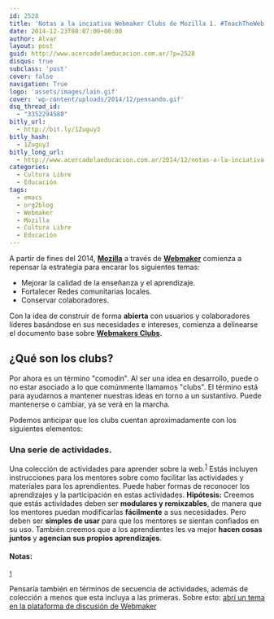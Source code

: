 ```yaml
---
id: 2528
title: 'Notas a la inciativa Webmaker Clubs de Mozilla 1. #TeachTheWeb #Webmaker'
date: 2014-12-23T08:07:00+00:00
author: Alvar
layout: post
guid: http://www.acercadelaeducacion.com.ar/?p=2528
disqus: true
subclass: 'post'
cover: false
navigation: True
logo: 'assets/images/lain.gif'
cover: 'wp-content/uploads/2014/12/pensando.gif'
dsq_thread_id:
  - "3352294580"
bitly_url:
  - http://bit.ly/1Zuguy3
bitly_hash:
  - 1Zuguy3
bitly_long_url:
  - http://www.acercadelaeducacion.com.ar/2014/12/notas-a-la-inciativa-webmaker-clubs-de-mozilla-1-teachtheweb-webmaker/
categories:
  - Cultura Libre
  - Educación
tags:
  - emacs
  - org2blog
  - Webmaker
  - Mozilla
  - Cultura Libre
  - Educación
---
```

A partir de fines del 2014, <b><a href="https:mozilla.org">Mozilla</a></b> a través de <b><a href="https:webmaker.org">Webmaker</a></b> comienza a repensar la estrategia para encarar los siguientes temas:
<ul class="org-ul">
	<li>Mejorar la calidad de la enseñanza y el aprendizaje.</li>
	<li>Fortalecer Redes comunitarias locales.</li>
	<li>Conservar colaboradores.</li>
</ul>
Con la idea de construir de forma <b>abierta</b> con usuarios y colaboradores líderes basándose en sus necesidades e intereses, comienza a delinearse el documento base sobre <b><a href="https://wiki.mozilla.org/Webmaker/2015/Mentors/Clubs">Webmakers Clubs</a></b>.

<!--more-->
<h2 id="seccion1">¿Qué son los clubs?</h2>
Por ahora es un término "comodín". Al ser una idea en desarrollo, puede o no estar asociado a lo que comúnmente llamamos "clubs". El término está para ayudarnos a mantener nuestras ideas en torno a un sustantivo. Puede mantenerse o cambiar, ya se verá en la marcha.

Podemos anticipar que los clubs cuentan aproximadamente con los siguientes elementos:
<h3 id="seccion1.1">Una serie de actividades.</h3>
Una colección de actividades para aprender sobre la web.<sup><a id="fnr.1" class="footref" href="#fn.1">1</a></sup> Estás incluyen instrucciones para los mentores sobre como facilitar las actividades y materiales para los aprendientes. Puede haber formas de reconocer los aprendizajes y la participación en estas actividades.
<strong>Hipótesis:</strong> Creemos que estás actividades deben ser <b>modulares y remixzables</b>, de manera que los mentores puedan modificarlas <b>fácilmente</b> a sus necesidades. Pero deben ser <b>simples de usar</b> para que los mentores se sientan confiados en su uso. También creemos que a los aprendientes les va mejor <b>hacen cosas juntos</b> y <b>agencian sus propios aprendizajes</b>.
<h4 id="notas">Notas:</h4>
<sup><a id="fn.1" class="footnum" href="#fnr.1">1</a></sup>
<p class="footpara">Pensaría también en términos de secuencia de actividades, además de colección a menos que esta incluya a las primeras. Sobre esto: <a title="Enlace a la discusión" href="http://discourse.webmaker.org/t/about-a-series-of-activities-collections-and-or-sequences/1098" target="_blank">abrí un tema en la plataforma de discusión de Webmaker</a></p>
